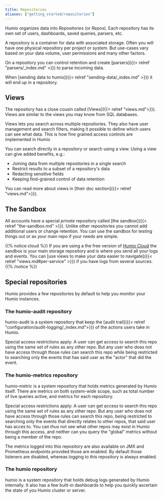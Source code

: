 ```yaml
---
title: Repositories
aliases: ["getting_started/repositories"]
---
```


Humio organizes data into _Repositories_ (or _Repos_). Each repository has its
own set of users, dashboards, saved queries, parsers, etc.

A repository is a container for data with associated storage.
Often you will have one physical repository per project or system. But use-cases
vary based on your data volume, user permissions and many other factors.

On a repository you can control retention and create
[parsers]({{< relref "parsers/_index.md" >}}) to parse incoming data.

When [sending data to humio]({{< relref "sending-data/_index.md" >}}) it will end up in a repository.

## Views

The repository has a close cousin called [Views]({{< relref "views.md">}}).
Views are similar to the views you may know from SQL databases.

Views lets you search across multiple repositories. They also have user management and search filters, making it possible to define which users can see what data.
This is how fine grained access controls are implemented in Humio

You can search directly in a repository or search using a
view.
 Using a view can give added benefits, e.g.:

- Joining data from multiple repositories in a single search
- Restrict results to a subset of a repository's data
- Redacting sensitive fields
- Keeping find-grained control of data retention

You can read more about views in [their doc section]({{< relref "views.md">}}).  

## The Sandbox

All accounts have a special _private_ repository called [the sandbox]({{< relref "the-sandbox.md" >}}). Unlike other
repositories you cannot add additional users or change retention. You can use the sandbox for testing things out
or as your main repo if your needs are simple.

{{% notice cloud %}}
If you are using a the free version of [Humio Cloud](https://cloud.humio.com) the sandbox
is your main storage repository and is where you send all your logs and events. You can
[use views to make your data easier to navigate]({{< relref "views.md#per-service" >}})
if you have logs from several sources.
{{% /notice %}}



## Special repositories

Humio provides a few repositories by default to help you monitor your Humio instances.


### The humio-audit repository

humio-audit is a system repository that keep the [audit trail]({{< relref "configuration/audit-logging/_index.md">}}) of the actions users take in Humio.

Special access restrictions apply: A user can get access to search
this repo using the same set of rules as any other repo. But any user
who does not have access through those rules can search this repo
while being restricted to searching only the events that has said user
as the "actor" that did the event.


### The humio-metrics repository

humio-metric is a system repository that holds metrics generated by Humio itself. There are metrics on both system-wide scope, such as total number of live queries active, and metrics for each repository.

Special access restrictions apply: A user can get access to search
this repo using the same set of rules as any other repo. But any user
who does not have access through those rules can search this repo,
being restricted to searching only the events that directly relates to
other repos, that said user has acces to. You can thus not see what
other repos may exist in Humio through this access, and neither can
you query the "global" metrics without being a member of the repo.

The metrics logged into this repository are also available on JMX and
Prometheus endpoints provided those are enabled. By default those
listeners are disabled, whereas logging to this repository is always
enabled.


### The humio repository

humio is a system repository that holds debug logs generated by Humio
internally.  It also has a few built-in dashboards to help you quickly
ascertain the state of you Humio cluster or server.

